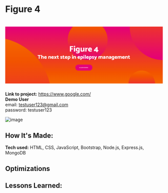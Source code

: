 # Figure 4


<h1 align="center">
  <img src="https://raw.githubusercontent.com/Wizzo1337/Figure-4/main/images-to-add/Figure%204%20banner.png" width="900px"/><br/>
</h1>

**Link to project:** https://www.google.com/ <br>
**Demo User** <br>
email: testuser123@gmail.com <br>
password: testuser123

![image](https://media.giphy.com/media/0YhTf0BZbeZjzg5DrK/giphy.gif)


## How It's Made:

**Tech used:** HTML, CSS, JavaScript, Bootstrap, Node.js, Express.js, MongoDB



## Optimizations


## Lessons Learned:
